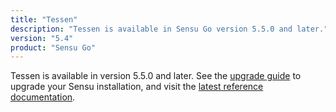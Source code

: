 ```yaml
---
title: "Tessen"
description: "Tessen is available in Sensu Go version 5.5.0 and later."
version: "5.4"
product: "Sensu Go"
---
```


Tessen is available in version 5.5.0 and later.
See the [upgrade guide][1] to upgrade your Sensu installation, and visit the [latest reference documentation][2].

[1]: /sensu-go/latest/installation/upgrade
[2]: /sensu-go/latest/reference/tessen
